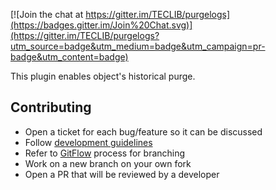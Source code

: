 [![Join the chat at https://gitter.im/TECLIB/purgelogs](https://badges.gitter.im/Join%20Chat.svg)](https://gitter.im/TECLIB/purgelogs?utm_source=badge&utm_medium=badge&utm_campaign=pr-badge&utm_content=badge) 

This plugin enables object's historical purge.

Contributing
------------

* Open a ticket for each bug/feature so it can be discussed
* Follow [development guidelines](http://glpi-developer-documentation.readthedocs.io/en/latest/plugins.html)
* Refer to [GitFlow](http://git-flow.readthedocs.io/) process for branching
* Work on a new branch on your own fork
* Open a PR that will be reviewed by a developer
